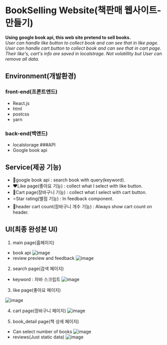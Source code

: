 # BookSelling Website(책판매 웹사이트-만들기)
**Using google book api, this web site pretend to sell books.**<br>
*User can handle like button to collect book and can see that in like page.*<br>
*User can handle cart button to collect book and can see that in cart page.*<br>
*Their like's, cart's info are saved in localstrage. Not volatillity but User can remove all data.*

## Environment(개발환경)
### front-end(프론트앤드)
- React.js
- html
- postcss
- yarn
### back-end(백앤드)
- localstorage
###API
- Google book api



## Service(제공 기능)
- 📖google book api : search book with query(keyword). 
- ❤️Like page(좋아요 기능) : collect what I select with like button.
- 🛒Cart page(장바구니 기능) : collect what I select with cart button.
- ⭐Star rating(별점 기능) : In feedback component.
- 🎱header cart count(장바구니 개수 기능) : Always show cart count on header.



## UI(최종 완성본 UI)
1. main page(홈페이지)
 - book api 
    ![image](https://user-images.githubusercontent.com/60992593/192455699-325ce07b-f784-4534-b823-e2dfe579f632.png)
 - review preview and feedback
    ![image](https://user-images.githubusercontent.com/60992593/192501087-907d5b1a-929c-4f57-a868-562a759044f5.png)

2. search page(검색 페이지)
 - keyword : 자바 스크립트
  ![image](https://user-images.githubusercontent.com/60992593/192501604-7e77cf78-d485-420d-92e3-1934cbde94f4.png)


3. like page(좋아요 페이지)

  ![image](https://user-images.githubusercontent.com/60992593/192503126-8eb7058a-399e-4c12-a861-7994a9938399.png)

4. cart page(장바구니 페이지)
  ![image](https://user-images.githubusercontent.com/60992593/192503375-a4c4e8df-7754-4418-be46-0a9f27c3a8a6.png)

5. book_detail page(책 상세 페이지)
 - Can select number of books
  ![image](https://user-images.githubusercontent.com/60992593/192501483-7adbc7e4-b272-4d1e-b685-ca4564ecd02a.png)
 - reviews(Just static data)
  ![image](https://user-images.githubusercontent.com/60992593/192501708-7981840a-fea3-4341-91d2-1ccf60e92bf5.png)


